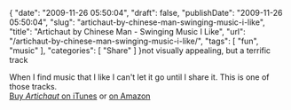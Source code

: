 {
    "date": "2009-11-26 05:50:04",
    "draft": false,
    "publishDate": "2009-11-26 05:50:04",
    "slug": "artichaut-by-chinese-man-swinging-music-i-like",
    "title": "Artichaut by Chinese Man - Swinging Music I Like",
    "url": "\/artichaut-by-chinese-man-swinging-music-i-like\/",
    "tags": [
        "fun",
        "music"
    ],
    "categories": [
        "Share"
    ]
}not visually appealing, but a terrific track

When I find music that I like I can't let it go until I share it. This
is one of those tracks.\
[Buy *Artichaut* on
iTunes](http://itunes.apple.com/au/album/artichaut/id270046632?i=270046675)
or [on
Amazon](http://www.amazon.com/Artichaut/dp/B0015BZS3W/ref=sr_1_2?ie=UTF8&qid=1259214477&sr=1-2)